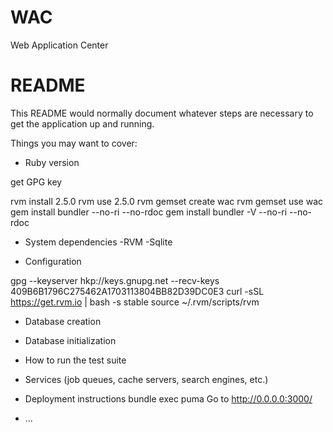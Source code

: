 # WAC
Web Application Center

# README

This README would normally document whatever steps are necessary to get the
application up and running.

Things you may want to cover:

* Ruby version

get GPG key


rvm install 2.5.0
rvm use 2.5.0
rvm gemset create wac
rvm gemset use wac
gem install bundler --no-ri --no-rdoc
gem install bundler -V --no-ri --no-rdoc

* System dependencies
-RVM
-Sqlite

* Configuration

gpg --keyserver hkp://keys.gnupg.net --recv-keys 409B6B1796C275462A1703113804BB82D39DC0E3
curl -sSL https://get.rvm.io | bash -s stable
source ~/.rvm/scripts/rvm

* Database creation

* Database initialization

* How to run the test suite

* Services (job queues, cache servers, search engines, etc.)

* Deployment instructions
bundle exec puma
Go to
http://0.0.0.0:3000/
* ...
